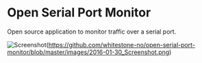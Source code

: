 # Open Serial Port Monitor

Open source application to monitor traffic over a serial port.

![Screenshot](https://github.com/whitestone-no/open-serial-port-monitor/blob/master/images/2016-01-30_Screenshot_t.png)(https://github.com/whitestone-no/open-serial-port-monitor/blob/master/images/2016-01-30_Screenshot.png)
